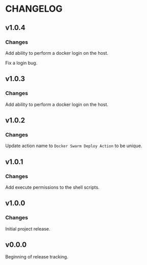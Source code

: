 # CHANGELOG

## v1.0.4

### Changes

Add ability to perform a docker login on the host.

Fix a login bug.

## v1.0.3

### Changes

Add ability to perform a docker login on the host.

## v1.0.2

### Changes

Update action name to `Docker Swarm Deploy Action` to be unique.

## v1.0.1

### Changes

Add execute permissions to the shell scripts.

## v1.0.0

### Changes

Initial project release.

## v0.0.0

Beginning of release tracking.
